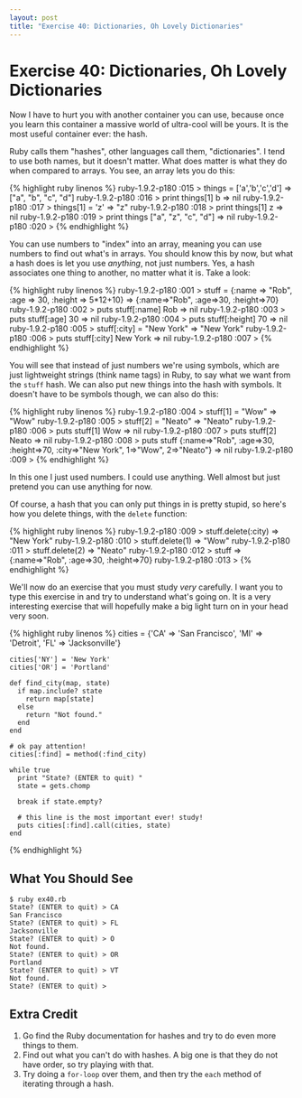 ```yaml
---
layout: post
title: "Exercise 40: Dictionaries, Oh Lovely Dictionaries"
---
```

# Exercise 40: Dictionaries, Oh Lovely Dictionaries
Now I have to hurt you with another container you can use, because once you learn this container a massive world of ultra-cool will be yours. It is the most useful container ever: the hash.

Ruby calls them "hashes", other languages call them, "dictionaries". I tend to use both names, but it doesn't matter. What does matter is what they do when compared to arrays. You see, an array lets you do this:

{% highlight ruby linenos %}
    ruby-1.9.2-p180 :015 > things = ['a','b','c','d']
     => ["a", "b", "c", "d"] 
    ruby-1.9.2-p180 :016 > print things[1]
    b => nil 
    ruby-1.9.2-p180 :017 > things[1] = 'z'
     => "z" 
    ruby-1.9.2-p180 :018 > print things[1]
    z => nil 
    ruby-1.9.2-p180 :019 > print things
    ["a", "z", "c", "d"] => nil 
    ruby-1.9.2-p180 :020 >
{% endhighlight %}

You can use numbers to "index" into an array, meaning you can use numbers to find out what's in arrays. You should know this by now, but what a hash does is let you use *anything*, not just numbers. Yes, a hash associates one thing to another, no matter what it is. Take a look:

{% highlight ruby linenos %}
    ruby-1.9.2-p180 :001 > stuff = {:name => "Rob", :age => 30, :height => 5*12+10}
     => {:name=>"Rob", :age=>30, :height=>70} 
    ruby-1.9.2-p180 :002 > puts stuff[:name]
    Rob
     => nil 
    ruby-1.9.2-p180 :003 > puts stuff[:age]
    30
     => nil 
    ruby-1.9.2-p180 :004 > puts stuff[:height]
    70
     => nil 
    ruby-1.9.2-p180 :005 > stuff[:city] = "New York"
     => "New York" 
    ruby-1.9.2-p180 :006 > puts stuff[:city]
    New York
     => nil 
    ruby-1.9.2-p180 :007 > 
{% endhighlight %}

You will see that instead of just numbers we're using symbols, which are just lightweight strings (think name tags) in Ruby, to say what we want from the `stuff` hash. We can also put new things into the hash with symbols. It doesn't have to be symbols though, we can also do this:

{% highlight ruby linenos %}
    ruby-1.9.2-p180 :004 > stuff[1] = "Wow"
     => "Wow" 
    ruby-1.9.2-p180 :005 > stuff[2] = "Neato"
     => "Neato" 
    ruby-1.9.2-p180 :006 > puts stuff[1]
    Wow
     => nil 
    ruby-1.9.2-p180 :007 > puts stuff[2]
    Neato
     => nil 
    ruby-1.9.2-p180 :008 > puts stuff
    {:name=>"Rob", :age=>30, :height=>70, :city=>"New York", 1=>"Wow", 2=>"Neato"}
     => nil 
    ruby-1.9.2-p180 :009 >
{% endhighlight %}

In this one I just used numbers. I could use anything. Well almost but just pretend you can use anything for now.

Of course, a hash that you can only put things in is pretty stupid, so here's how you delete things, with the `delete` function:

{% highlight ruby linenos %}
    ruby-1.9.2-p180 :009 > stuff.delete(:city)
     => "New York" 
    ruby-1.9.2-p180 :010 > stuff.delete(1)
     => "Wow" 
    ruby-1.9.2-p180 :011 > stuff.delete(2)
     => "Neato" 
    ruby-1.9.2-p180 :012 > stuff
     => {:name=>"Rob", :age=>30, :height=>70} 
    ruby-1.9.2-p180 :013 > 
{% endhighlight %}

We'll now do an exercise that you must study *very* carefully. I want you to type this exercise in and try to understand what's going on. It is a very interesting exercise that will hopefully make a big light turn on in your head very soon.

{% highlight ruby linenos %}
    cities = {'CA' => 'San Francisco', 
      'MI' => 'Detroit',
      'FL' => 'Jacksonville'}
    
    cities['NY'] = 'New York'
    cities['OR'] = 'Portland'
    
    def find_city(map, state)
      if map.include? state
        return map[state]
      else
        return "Not found."
      end
    end
    
    # ok pay attention!
    cities[:find] = method(:find_city)
    
    while true
      print "State? (ENTER to quit) "
      state = gets.chomp
    
      break if state.empty?
    
      # this line is the most important ever! study!
      puts cities[:find].call(cities, state)
    end
{% endhighlight %}

## What You Should See

    $ ruby ex40.rb 
    State? (ENTER to quit) > CA
    San Francisco
    State? (ENTER to quit) > FL
    Jacksonville
    State? (ENTER to quit) > O
    Not found.
    State? (ENTER to quit) > OR
    Portland
    State? (ENTER to quit) > VT
    Not found.
    State? (ENTER to quit) >

## Extra Credit
1. Go find the Ruby documentation for hashes and try to do even more things to them.
2. Find out what you can't do with hashes. A big one is that they do not have order, so try playing with that.
3. Try doing a `for-loop` over them, and then try the `each` method of iterating through a hash.

